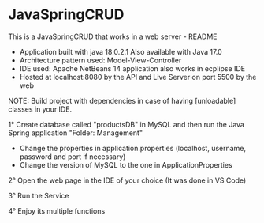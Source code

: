 # JavaSpringCRUD

This is a JavaSpringCRUD that works in a web server - README

  - Application built with java 18.0.2.1 Also available with Java 17.0
  - Architecture pattern used: Model-View-Controller
  - IDE used: Apache NetBeans 14 application also works in ecplipse IDE
  - Hosted at localhost:8080 by the API and Live Server on port 5500 by the web

NOTE: Build project with dependencies in case of having [unloadable] classes in your IDE.

1° Create database called "productsDB" in MySQL and then run the Java Spring application "Folder: Management"

* Change the properties in application.properties (localhost, username, password and port if necessary)
* Change the version of MySQL to the one in ApplicationProperties

2° Open the web page in the IDE of your choice (It was done in VS Code)

3° Run the Service

4° Enjoy its multiple functions
